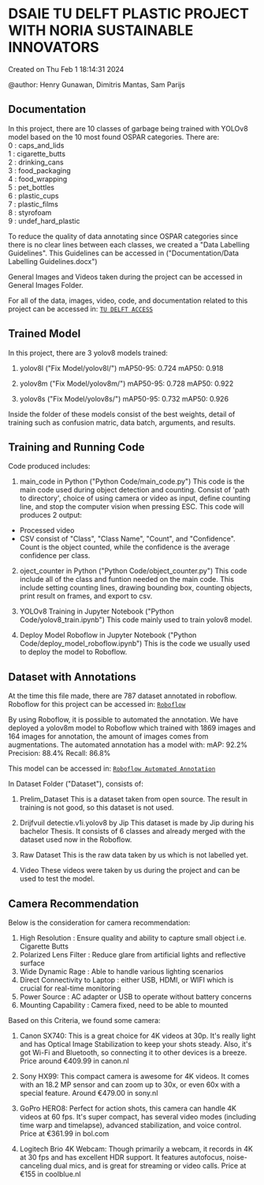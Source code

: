 <H1> DSAIE TU DELFT PLASTIC PROJECT WITH NORIA SUSTAINABLE INNOVATORS </H1>


Created on Thu Feb  1 18:14:31 2024

@author: Henry Gunawan, Dimitris Mantas, Sam Parijs




## Documentation
In this project, there are 10 classes of garbage being trained with YOLOv8 model based on the 10 most found OSPAR categories. There are:
<br> 0 : caps_and_lids
<br> 1 : cigarette_butts
<br> 2 : drinking_cans
<br> 3 : food_packaging
<br> 4 : food_wrapping
<br> 5 : pet_bottles
<br> 6 : plastic_cups
<br> 7 : plastic_films
<br> 8 : styrofoam
<br> 9 : undef_hard_plastic

To reduce the quality of data annotating since OSPAR categories since there is no clear lines between each classes, we created a "Data Labelling Guidelines".
This Guidelines can be accessed in ("Documentation/Data Labelling Guidelines.docx") 

General Images and Videos taken during the project can be accessed in General Images Folder.

For all of the data, images, video, code, and documentation related to this project can be accessed in:
[`TU DELFT ACCESS`](https://tud365.sharepoint.com/:f:/s/PLASTIC/Eul0m8qcwnRPjb7IiBlr9KoBkV4chwi4yFUYqnuNLxtnDg?e=hcoxF4)







## Trained Model
In this project, there are 3 yolov8 models trained:
1. yolov8l ("Fix Model/yolov8l/") 
mAP50-95: 0.724
mAP50: 0.918

2. yolov8m ("Fix Model/yolov8m/")
mAP50-95: 0.728
mAP50: 0.922

3. yolov8s ("Fix Model/yolov8s/")
mAP50-95: 0.732
mAP50: 0.926

Inside the folder of these models consist of the best weights, detail of training such as confusion matric, data batch, arguments, and results.




## Training and Running Code
Code produced includes:
1. main_code in Python ("Python Code/main_code.py")
This code is the main code used during object detection and counting. Consist of 'path to directory', choice of using camera or video as input, define counting line, and stop the computer vision when pressing ESC.
This code will produces 2 output:
- Processed video
- CSV consist of "Class", "Class Name", "Count", and "Confidence".
Count is the object counted, while the confidence is the average confidence per class.

2. oject_counter in Python ("Python Code/object_counter.py")
This code include all of the class and funtion needed on the main code. This include setting counting 	lines, drawing bounding box, counting objects, print result on frames, and export to csv.

3. YOLOv8 Training in Jupyter Notebook ("Python Code/yolov8_train.ipynb")
This code mainly used to train yolov8 model.

4. Deploy Model Roboflow in Jupyter Notebook ("Python Code/deploy_model_roboflow.ipynb")
This is the code we usually used to deploy the model to Roboflow.


## Dataset with Annotations
At the time this file made, there are 787 dataset annotated in roboflow.
Roboflow for this project can be accessed in:
[`Roboflow`](https://app.roboflow.com/dsaie-project-plastic/dsaie-project-plastic/)


By using Roboflow, it is possible to automated the annotation. We have deployed a yolov8m model to Roboflow which trained with 1869 images and 164 images for annotation, the amount of images comes from augmentations.
The automated annotation has a model with:
mAP: 92.2%
Precision: 88.4%
Recall: 86.8%

This model can be accessed in:
[`Roboflow Automated Annotation`](https://app.roboflow.com/dsaie-project-plastic/dsaie-project-plastic/9)




In Dataset Folder ("Dataset"), consists of:
1. Prelim_Dataset
This is a dataset taken from open source. The result in training is not good, so this dataset is not used.

2. Drijfvuil detectie.v1i.yolov8 by Jip
This dataset is made by Jip during his bachelor Thesis. It consists of 6 classes and already merged with the dataset used now in the Roboflow.

3. Raw Dataset
This is the raw data taken by us which is not labelled yet.

4. Video
These videos were taken by us during the project and can be used to test the model.






## Camera Recommendation
Below is the consideration for camera recommendation:
1. High Resolution : Ensure quality and ability to capture small object i.e. Cigarette Butts
2. Polarized Lens Filter : Reduce glare from artificial lights and reflective surface
3. Wide Dynamic Rage : Able to handle various lighting scenarios
4. Direct Connectivity to Laptop : either USB, HDMI, or WIFI which is crucial for real-time monitoring
5. Power Source : AC adapter or USB to operate without battery concerns
6. Mounting Capability : Camera fixed, need to be able to mounted




Based on this Criteria, we found some camera:
1. Canon SX740: This is a great choice for 4K videos at 30p. It's really light and has Optical Image Stabilization to keep your shots steady. Also, it's got Wi-Fi and Bluetooth, so connecting it to other devices is a breeze. Price around €409.99 in canon.nl

2. Sony HX99: This compact camera is awesome for 4K videos. It comes with an 18.2 MP sensor and can zoom up to 30x, or even 60x with a special feature. Around €479.00 in sony.nl

3. GoPro HERO8: Perfect for action shots, this camera can handle 4K videos at 60 fps. It's super compact, has several video modes (including time warp and timelapse), advanced stabilization, and voice control. Price at €361.99 in bol.com

4. Logitech Brio 4K Webcam: Though primarily a webcam, it records in 4K at 30 fps and has excellent HDR support. It features autofocus, noise-canceling dual mics, and is great for streaming or video calls. Price at €155 in coolblue.nl
